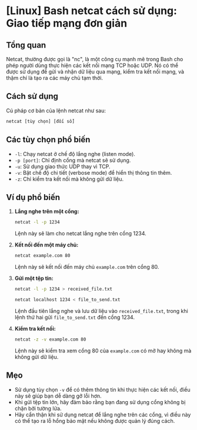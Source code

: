 # [Linux] Bash netcat cách sử dụng: Giao tiếp mạng đơn giản

## Tổng quan
Netcat, thường được gọi là "nc", là một công cụ mạnh mẽ trong Bash cho phép người dùng thực hiện các kết nối mạng TCP hoặc UDP. Nó có thể được sử dụng để gửi và nhận dữ liệu qua mạng, kiểm tra kết nối mạng, và thậm chí là tạo ra các máy chủ tạm thời.

## Cách sử dụng
Cú pháp cơ bản của lệnh netcat như sau:

```bash
netcat [tùy chọn] [đối số]
```

## Các tùy chọn phổ biến
- `-l`: Chạy netcat ở chế độ lắng nghe (listen mode).
- `-p [port]`: Chỉ định cổng mà netcat sẽ sử dụng.
- `-u`: Sử dụng giao thức UDP thay vì TCP.
- `-v`: Bật chế độ chi tiết (verbose mode) để hiển thị thông tin thêm.
- `-z`: Chỉ kiểm tra kết nối mà không gửi dữ liệu.

## Ví dụ phổ biến
1. **Lắng nghe trên một cổng:**
   ```bash
   netcat -l -p 1234
   ```
   Lệnh này sẽ làm cho netcat lắng nghe trên cổng 1234.

2. **Kết nối đến một máy chủ:**
   ```bash
   netcat example.com 80
   ```
   Lệnh này sẽ kết nối đến máy chủ `example.com` trên cổng 80.

3. **Gửi một tệp tin:**
   ```bash
   netcat -l -p 1234 > received_file.txt
   ```
   ```bash
   netcat localhost 1234 < file_to_send.txt
   ```
   Lệnh đầu tiên lắng nghe và lưu dữ liệu vào `received_file.txt`, trong khi lệnh thứ hai gửi `file_to_send.txt` đến cổng 1234.

4. **Kiểm tra kết nối:**
   ```bash
   netcat -z -v example.com 80
   ```
   Lệnh này sẽ kiểm tra xem cổng 80 của `example.com` có mở hay không mà không gửi dữ liệu.

## Mẹo
- Sử dụng tùy chọn `-v` để có thêm thông tin khi thực hiện các kết nối, điều này sẽ giúp bạn dễ dàng gỡ lỗi hơn.
- Khi gửi tệp tin lớn, hãy đảm bảo rằng bạn đang sử dụng cổng không bị chặn bởi tường lửa.
- Hãy cẩn thận khi sử dụng netcat để lắng nghe trên các cổng, vì điều này có thể tạo ra lỗ hổng bảo mật nếu không được quản lý đúng cách.